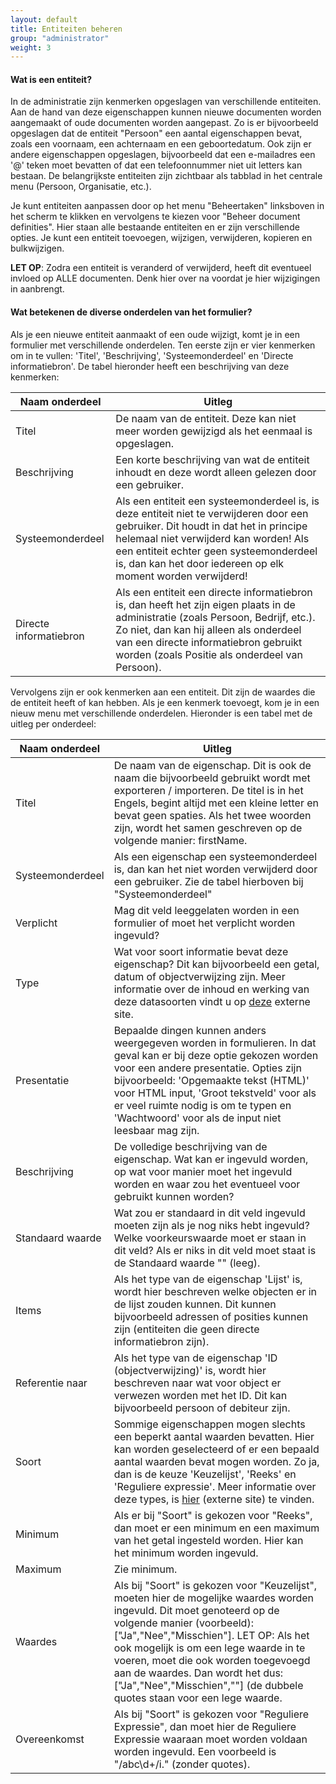 ```yaml
---
layout: default
title: Entiteiten beheren
group: "administrator"
weight: 3
---
```


#### Wat is een entiteit?
In de administratie zijn kenmerken opgeslagen van verschillende entiteiten. Aan de hand van deze eigenschappen kunnen
nieuwe documenten worden aangemaakt of oude documenten worden aangepast. Zo is er bijvoorbeeld opgeslagen dat de
entiteit "Persoon" een aantal eigenschappen bevat, zoals een voornaam, een achternaam en een geboortedatum. Ook zijn
er andere eigenschappen opgeslagen, bijvoorbeeld dat een e-mailadres een '@' teken moet bevatten of dat een telefoonnummer
niet uit letters kan bestaan. De belangrijkste entiteiten zijn zichtbaar als tabblad in het centrale menu (Persoon,
Organisatie, etc.).

Je kunt entiteiten aanpassen door op het menu "Beheertaken" linksboven in het scherm te klikken en vervolgens te kiezen
voor "Beheer document definities". Hier staan alle bestaande entiteiten en er zijn verschillende opties. Je kunt een
entiteit toevoegen, wijzigen, verwijderen, kopieren en bulkwijzigen.

__LET OP__: Zodra een entiteit is veranderd of verwijderd, heeft dit eventueel invloed op ALLE documenten. Denk hier over na
voordat je hier wijzigingen in aanbrengt.

#### Wat betekenen de diverse onderdelen van het formulier?
Als je een nieuwe entiteit aanmaakt of een oude wijzigt, komt je in een formulier met verschillende onderdelen.
Ten eerste zijn er vier kenmerken om in te vullen: 'Titel', 'Beschrijving', 'Systeemonderdeel' en 'Directe informatiebron'.
De tabel hieronder heeft een beschrijving van deze kenmerken:

|Naam onderdeel|Uitleg|
|---|---|
|Titel|De naam van de entiteit. Deze kan niet meer worden gewijzigd als het eenmaal is opgeslagen.|
|Beschrijving|Een korte beschrijving van wat de entiteit inhoudt en deze wordt alleen gelezen door een gebruiker.|
|Systeemonderdeel|Als een entiteit een systeemonderdeel is, is deze entiteit niet te verwijderen door een gebruiker. Dit houdt in dat het in principe helemaal niet verwijderd kan worden! Als een entiteit echter geen systeemonderdeel is, dan kan het door iedereen op elk moment worden verwijderd!|
|Directe informatiebron|Als een entiteit een directe informatiebron is, dan heeft het zijn eigen plaats in de administratie (zoals Persoon, Bedrijf, etc.). Zo niet, dan kan hij alleen als onderdeel van een directe informatiebron gebruikt worden (zoals Positie als onderdeel van Persoon).|

Vervolgens zijn er ook kenmerken aan een entiteit. Dit zijn de waardes die de entiteit heeft of kan hebben. Als je een
kenmerk toevoegt, kom je in een nieuw menu met verschillende onderdelen. Hieronder is een tabel met de uitleg per onderdeel:

|Naam onderdeel|Uitleg|
|---|---|
|Titel|De naam van de eigenschap. Dit is ook de naam die bijvoorbeeld gebruikt wordt met exporteren / importeren. De titel is in het Engels, begint altijd met een kleine letter en bevat geen spaties. Als het twee woorden zijn, wordt het samen geschreven op de volgende manier: firstName.|
|Systeemonderdeel|Als een eigenschap een systeemonderdeel is, dan kan het niet worden verwijderd door een gebruiker. Zie de tabel hierboven bij "Systeemonderdeel"|
|Verplicht|Mag dit veld leeggelaten worden in een formulier of moet het verplicht worden ingevuld?|
|Type|Wat voor soort informatie bevat deze eigenschap? Dit kan bijvoorbeeld een getal, datum of objectverwijzing zijn. Meer informatie over de inhoud en werking van deze datasoorten vindt u op [deze](https://github.com/wordnik/swagger-core/wiki/Datatypes) externe site.|
|Presentatie|Bepaalde dingen kunnen anders weergegeven worden in formulieren. In dat geval kan er bij deze optie gekozen worden voor een andere presentatie. Opties zijn bijvoorbeeld: 'Opgemaakte tekst (HTML)' voor HTML input, 'Groot tekstveld' voor als er veel ruimte nodig is om te typen en 'Wachtwoord' voor als de input niet leesbaar mag zijn.|
|Beschrijving|De volledige beschrijving van de eigenschap. Wat kan er ingevuld worden, op wat voor manier moet het ingevuld worden en waar zou het eventueel voor gebruikt kunnen worden?|
|Standaard waarde|Wat zou er standaard in dit veld ingevuld moeten zijn als je nog niks hebt ingevuld? Welke voorkeurswaarde moet er staan in dit veld? Als er niks in dit veld moet staat is de Standaard waarde "" (leeg).|
|Items|Als het type van de eigenschap 'Lijst' is, wordt hier beschreven welke objecten er in de lijst zouden kunnen. Dit kunnen bijvoorbeeld adressen of posities kunnen zijn (entiteiten die geen directe informatiebron zijn).|
|Referentie naar|Als het type van de eigenschap 'ID (objectverwijzing)' is, wordt hier beschreven naar wat voor object er verwezen worden met het ID. Dit kan bijvoorbeeld persoon of debiteur zijn.|
|Soort|Sommige eigenschappen mogen slechts een beperkt aantal waarden bevatten. Hier kan worden geselecteerd of er een bepaald aantal waarden bevat mogen worden. Zo ja, dan is de keuze 'Keuzelijst', 'Reeks' en 'Reguliere expressie'. Meer informatie over deze types, is [hier](https://github.com/wordnik/swagger-core/wiki/Datatypes) (externe site) te vinden.|
|Minimum|Als er bij "Soort" is gekozen voor "Reeks", dan moet er een minimum en een maximum van het getal ingesteld worden. Hier kan het minimum worden ingevuld.|
|Maximum|Zie minimum.|
|Waardes|Als bij "Soort" is gekozen voor "Keuzelijst", moeten hier de mogelijke waardes worden ingevuld. Dit moet genoteerd op de volgende manier (voorbeeld): ["Ja","Nee","Misschien"]. LET OP: Als het ook mogelijk is om een lege waarde in te voeren, moet die ook worden toegevoegd aan de waardes. Dan wordt het dus: ["Ja","Nee","Misschien",""] (de dubbele quotes staan voor een lege waarde.|
|Overeenkomst|Als bij "Soort" is gekozen voor "Reguliere Expressie", dan moet hier de Reguliere Expressie waaraan moet worden voldaan worden ingevuld. Een voorbeeld is "/abc\d+/i." (zonder quotes).|
